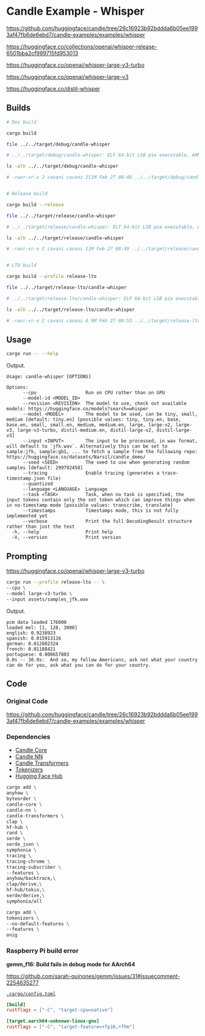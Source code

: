 # Candle Example - Whisper

<https://github.com/huggingface/candle/tree/26c16923b92bddda6b05ee1993af47fb6de6ebd7/candle-examples/examples/whisper>

<https://huggingface.co/collections/openai/whisper-release-6501bba2cf999715fd953013>

<https://huggingface.co/openai/whisper-large-v3-turbo>

<https://huggingface.co/openai/whisper-large-v3>

<https://huggingface.co/distil-whisper>

## Builds

```sh
# Dev build

cargo build

file ../../target/debug/candle-whisper

# ../../target/debug/candle-whisper: ELF 64-bit LSB pie executable, ARM aarch64, version 1 (SYSV), dynamically linked, interpreter /lib/ld-linux-aarch64.so.1, BuildID[sha1]=78855e489613457b06aca14124a565a9ebc24f2a, for GNU/Linux 3.7.0, with debug_info, not stripped

ls -alh ../../target/debug/candle-whisper

# -rwxr-xr-x 2 cavani cavani 211M Feb 27 08:48 ../../target/debug/candle-whisper


# Release build

cargo build --release

file ../../target/release/candle-whisper

# ../../target/release/candle-whisper: ELF 64-bit LSB pie executable, ARM aarch64, version 1 (SYSV), dynamically linked, interpreter /lib/ld-linux-aarch64.so.1, BuildID[sha1]=5738c15c0f3826f9ed78ac5006f5e66abc5d917e, for GNU/Linux 3.7.0, not stripped

ls -alh ../../target/release/candle-whisper

# -rwxr-xr-x 2 cavani cavani 11M Feb 27 08:49 ../../target/release/candle-whisper


# LTO build

cargo build --profile release-lto

file ../../target/release-lto/candle-whisper

# ../../target/release-lto/candle-whisper: ELF 64-bit LSB pie executable, ARM aarch64, version 1 (SYSV), dynamically linked, interpreter /lib/ld-linux-aarch64.so.1, BuildID[sha1]=6eb79fe3059e1e040a01478f88604663186bb548, for GNU/Linux 3.7.0, stripped

ls -alh ../../target/release-lto/candle-whisper

# -rwxr-xr-x 2 cavani cavani 6.9M Feb 27 08:53 ../../target/release-lto/candle-whisper
```

## Usage

```sh
cargo run -- --help
```

Output.

```text
Usage: candle-whisper [OPTIONS]

Options:
      --cpu                  Run on CPU rather than on GPU
      --model-id <MODEL_ID>
      --revision <REVISION>  The model to use, check out available models: https://huggingface.co/models?search=whisper
      --model <MODEL>        The model to be used, can be tiny, small, medium [default: tiny.en] [possible values: tiny, tiny.en, base, base.en, small, small.en, medium, medium.en, large, large-v2, large-v3, large-v3-turbo, distil-medium.en, distil-large-v2, distil-large-v3]
      --input <INPUT>        The input to be processed, in wav format, will default to `jfk.wav`. Alternatively this can be set to sample:jfk, sample:gb1, ... to fetch a sample from the following repo: https://huggingface.co/datasets/Narsil/candle_demo/
      --seed <SEED>          The seed to use when generating random samples [default: 299792458]
      --tracing              Enable tracing (generates a trace-timestamp.json file)
      --quantized
      --language <LANGUAGE>  Language
      --task <TASK>          Task, when no task is specified, the input tokens contain only the sot token which can improve things when in no-timestamp mode [possible values: transcribe, translate]
      --timestamps           Timestamps mode, this is not fully implemented yet
      --verbose              Print the full DecodingResult structure rather than just the text
  -h, --help                 Print help
  -V, --version              Print version
```

## Prompting

<https://huggingface.co/openai/whisper-large-v3-turbo>

```sh
cargo run --profile release-lto -- \
--cpu \
--model large-v3-turbo \
--input assets/samples_jfk.wav
```

Output.

```text
pcm data loaded 176000
loaded mel: [1, 128, 3000]
english: 0.9238923
spanish: 0.015913116
german: 0.012802324
french: 0.01188421
portuguese: 0.008657803
0.0s -- 30.0s:  And so, my fellow Americans, ask not what your country can do for you, ask what you can do for your country.
```

## Code

### Original Code

<https://github.com/huggingface/candle/tree/26c16923b92bddda6b05ee1993af47fb6de6ebd7/candle-examples/examples/whisper>

### Dependencies

- [Candle Core](https://crates.io/crates/candle-core)
- [Candle NN](https://crates.io/crates/candle-nn)
- [Candle Transformers](https://crates.io/crates/candle-transformers)
- [Tokenizers](https://crates.io/crates/tokenizers)
- [Hugging Face Hub](https://crates.io/crates/hf-hub)

```sh
cargo add \
anyhow \
byteorder \
candle-core \
candle-nn \
candle-transformers \
clap \
hf-hub \
rand \
serde \
serde_json \
symphonia \
tracing \
tracing-chrome \
tracing-subscriber \
--features \
anyhow/backtrace,\
clap/derive,\
hf-hub/tokio,\
serde/derive,\
symphonia/all

cargo add \
tokenizers \
--no-default-features \
--features \
onig
```

### Raspberry Pi build error

**gemm_f16: Build fails in debug mode for AArch64**

<https://github.com/sarah-quinones/gemm/issues/31#issuecomment-2254635277>

[`.cargo/config.toml`](./.cargo/config.toml)

```toml
[build]
rustflags = ["-C", "target-cpu=native"]

[target.aarch64-unknown-linux-gnu]
rustflags = ["-C", "target-feature=+fp16,+fhm"]
```
